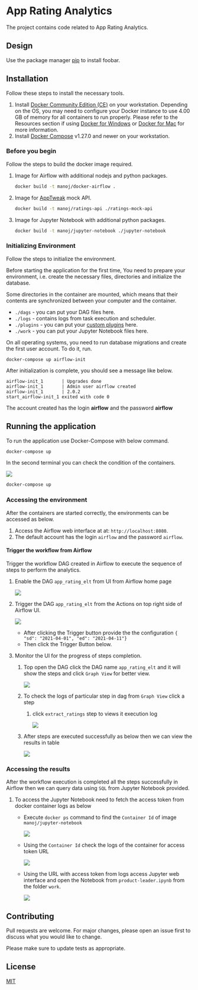 

# App Rating Analytics

The project contains code related to App Rating Analytics.

## Design

Use the package manager [pip](https://pip.pypa.io/en/stable/) to install foobar.

## Installation

Follow these steps to install the necessary tools.

1. Install [Docker Community Edition (CE)](https://docs.docker.com/engine/installation/) on your workstation. Depending on the OS, you may need to configure your Docker instance to use 4.00 GB of memory for all containers to run properly. Please refer to the Resources section if using [Docker for Windows](https://docs.docker.com/docker-for-windows/#resources) or [Docker for Mac](https://docs.docker.com/docker-for-mac/#resources) for more information.
2. Install [Docker Compose](https://docs.docker.com/compose/install/) v1.27.0 and newer on your workstation.

### Before you begin

Follow the steps to build the docker image required.

1. Image for Airflow with additional nodejs and python packages.
	```bash
	docker build -t manoj/docker-airflow .
	```
	
2. Image for [AppTweak](https://www.apptweak.io/documentation/ios/application_ratings) mock API.
	```bash
	docker build -t manoj/ratings-api ./ratings-mock-api
	```
	
3. Image for Jupyter Notebook with additional python packages.
	```bash
	docker build -t manoj/jupyter-notebook ./jupyter-notebook
	```

### Initializing Environment

Follow the steps to initialize the environment.

Before starting the application for the first time, You need to prepare your environment, i.e. create the necessary files, directories and initialize the database.

Some directories in the container are mounted, which means that their contents are synchronized between your computer and the container.

- `./dags` - you can put your DAG files here.
- `./logs` - contains logs from task execution and scheduler.
- `./plugins` - you can put your [custom plugins](https://airflow.apache.org/docs/apache-airflow/stable/plugins.html) here.
- `./work` - you can put your Jupyter Notebook files here.

On all operating systems, you need to run database migrations and create the first user account. To do it, run.

```
docker-compose up airflow-init
```

After initialization is complete, you should see a message like below.

```
airflow-init_1       | Upgrades done
airflow-init_1       | Admin user airflow created
airflow-init_1       | 2.0.2
start_airflow-init_1 exited with code 0
```

The account created has the login **airflow** and the password **airflow**

## Running the application


To run the application use Docker-Compose with below command.

```bash
docker-compose up
```

In the second terminal you can check the condition of the containers.

![](https://raw.githubusercontent.com/dmanojbabu/app-rating-analytics/main/img/containers-init.PNG)

```bash
docker-compose up
```

### Accessing the environment

After the containers are started correctly, the environments can be accessed as below.

1. Access the Airflow web interface at at: `http://localhost:8080`. 
2. The default account has the login `airflow` and the password `airflow`. 

#### Trigger the workflow from Airflow

Trigger the workflow DAG created in Airflow to execute the sequence of  steps to perform the analytics.

1. Enable the DAG `app_rating_elt` from UI from Airflow home page

   ![](https://raw.githubusercontent.com/dmanojbabu/app-rating-analytics/main/img/dag-enable.PNG)

2. Trigger the DAG `app_rating_elt` from the Actions on top right side of Airflow UI.   

   ![](https://raw.githubusercontent.com/dmanojbabu/app-rating-analytics/main/img/dag-trigger.PNG)

   - After clicking the Trigger button provide the the configuration  `{ "sd": "2021-04-01", "ed": "2021-04-11"}` 
   - Then click the Trigger Button below.

3. Monitor the UI for the progress of steps completion.

   1. Top open the DAG  click the DAG name `app_rating_elt` and it will show the steps and click  `Graph View` for better view.

      ![](https://raw.githubusercontent.com/dmanojbabu/app-rating-analytics/main/img/dag-graph.PNG)

   2. To check the logs of particular step in dag from `Graph View` click a step

      1. click `extract_ratings` step to views it execution log

         ![](https://raw.githubusercontent.com/dmanojbabu/app-rating-analytics/main/img/dag-step-log.PNG)

   3. After steps are executed successfully as below then we can view the results in table

      ![](https://raw.githubusercontent.com/dmanojbabu/app-rating-analytics/main/img/dag-success.PNG)

### Accessing the results

After the workflow execution is completed all the steps successfully in Airflow then we can query data using `SQL` from Jupyter Notebook provided.

1. To access the Jupyter Notebook need to fetch the access token from docker container logs as below

   - Execute `docker ps` command to find the `Container Id` of image `manoj/jupyter-notebook` 

     ![](https://raw.githubusercontent.com/dmanojbabu/app-rating-analytics/main/img/jupyter-container-id.PNG)

   - Using the `Container Id` check the logs of the container for access token URL

     ![](https://raw.githubusercontent.com/dmanojbabu/app-rating-analytics/main/img/jupyter-token.PNG)

   - Using the URL with access token from logs access Jupyter web interface and open the Notebook from `product-leader.ipynb` from the folder `work`. 

     ![](https://raw.githubusercontent.com/dmanojbabu/app-rating-analytics/main/img/jupyter-results.PNG)

## Contributing
Pull requests are welcome. For major changes, please open an issue first to discuss what you would like to change.

Please make sure to update tests as appropriate.

## License
[MIT](https://choosealicense.com/licenses/mit/)